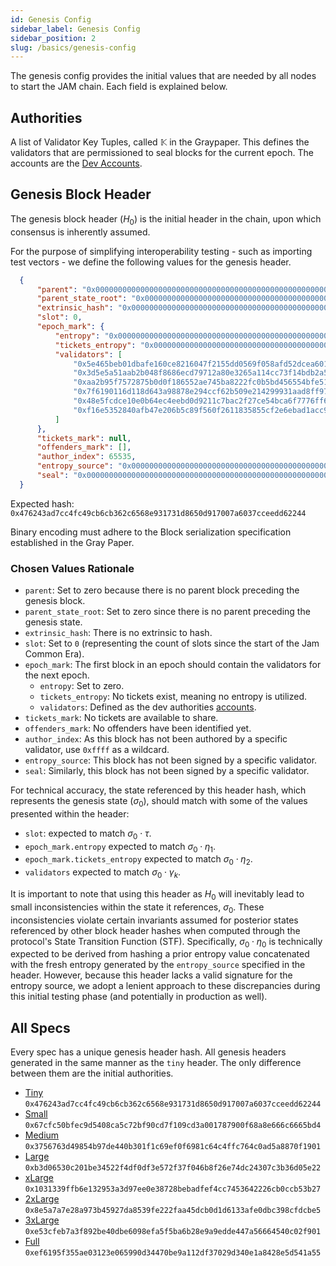 ```yaml
---
id: Genesis Config
sidebar_label: Genesis Config
sidebar_position: 2
slug: /basics/genesis-config
---
```


The genesis config provides the initial values that are needed by all nodes to start the JAM chain. Each field is explained below.

## Authorities

A list of Validator Key Tuples, called $\mathbb{K}$ in the Graypaper. This defines the validators that are permissioned to seal blocks for the current epoch. The accounts are the [Dev Accounts](../dev_accounts.md).

## Genesis Block Header

The genesis block header ($H_0$) is the initial header in the chain, upon which
consensus is inherently assumed.

For the purpose of simplifying interoperability testing - such as importing test
vectors - we define the following values for the genesis header.

```json
  {
      "parent": "0x0000000000000000000000000000000000000000000000000000000000000000",
      "parent_state_root": "0x0000000000000000000000000000000000000000000000000000000000000000",
      "extrinsic_hash": "0x0000000000000000000000000000000000000000000000000000000000000000",
      "slot": 0,
      "epoch_mark": {
          "entropy": "0x0000000000000000000000000000000000000000000000000000000000000000",
          "tickets_entropy": "0x0000000000000000000000000000000000000000000000000000000000000000",
          "validators": [
              "0x5e465beb01dbafe160ce8216047f2155dd0569f058afd52dcea601025a8d161d",
              "0x3d5e5a51aab2b048f8686ecd79712a80e3265a114cc73f14bdb2a59233fb66d0",
              "0xaa2b95f7572875b0d0f186552ae745ba8222fc0b5bd456554bfe51c68938f8bc",
              "0x7f6190116d118d643a98878e294ccf62b509e214299931aad8ff9764181a4e33",
              "0x48e5fcdce10e0b64ec4eebd0d9211c7bac2f27ce54bca6f7776ff6fee86ab3e3",
              "0xf16e5352840afb47e206b5c89f560f2611835855cf2e6ebad1acc9520a72591d"
          ]
      },
      "tickets_mark": null,
      "offenders_mark": [],
      "author_index": 65535,
      "entropy_source": "0x000000000000000000000000000000000000000000000000000000000000000000000000000000000000000000000000000000000000000000000000000000000000000000000000000000000000000000000000000000000000000000000000",
      "seal": "0x000000000000000000000000000000000000000000000000000000000000000000000000000000000000000000000000000000000000000000000000000000000000000000000000000000000000000000000000000000000000000000000000"
  }
```

Expected hash: `0x476243ad7cc4fc49cb6cb362c6568e931731d8650d917007a6037cceedd62244`

Binary encoding must adhere to the Block serialization specification established in the Gray Paper.

### Chosen Values Rationale

- `parent`: Set to zero because there is no parent block preceding the genesis block.  
- `parent_state_root`: Set to zero since there is no parent preceding the genesis state.  
- `extrinsic_hash`: There is no extrinsic to hash.
- `slot`: Set to `0` (representing the count of slots since the start of the Jam Common Era).  
- `epoch_mark`: The first block in an epoch should contain the validators for the next epoch.
  - `entropy`: Set to zero.  
  - `tickets_entropy`: No tickets exist, meaning no entropy is utilized.  
  - `validators`: Defined as the dev authorities [accounts](../dev_accounts.md).
- `tickets_mark`: No tickets are available to share.  
- `offenders_mark`: No offenders have been identified yet.  
- `author_index`: As this block has not been authored by a specific validator, use `0xffff` as a wildcard.  
- `entropy_source`: This block has not been signed by a specific validator.  
- `seal`: Similarly, this block has not been signed by a specific validator.  

For technical accuracy, the state referenced by this header hash, which
represents the genesis state ($σ_0$), should match with some of the values
presented within the header:
- `slot`: expected to match $\sigma_0 \cdot \tau$.
- `epoch_mark.entropy` expected to match $\sigma_0 \cdot \eta_1$.
- `epoch_mark.tickets_entropy` expected to match $\sigma_0 \cdot \eta_2$.
- `validators` expected to match $\sigma_0 \cdot \gamma_k$.

It is important to note that using this header as $H_0$ will inevitably
lead to small inconsistencies within the state it references, $\sigma_0$. These
inconsistencies violate certain invariants assumed for posterior states
referenced by other block header hashes when computed through the protocol's
State Transition Function (STF). Specifically, $\sigma_0 \cdot \eta_0$ is technically
expected to be derived from hashing a prior entropy value concatenated with
the fresh entropy generated by the `entropy_source` specified in the header.
However, because this header lacks a valid signature for the entropy source,
we adopt a lenient approach to these discrepancies during this initial testing
phase (and potentially in production as well).

## All Specs

Every spec has a unique genesis header hash. All genesis headers  generated in the same manner as
the `tiny` header. The only difference between them are the initial authorities.

- [Tiny](../chain-spec/tiny.md) `0x476243ad7cc4fc49cb6cb362c6568e931731d8650d917007a6037cceedd62244`
- [Small](../chain-spec/small.md) `0x67cfc50bfec9d5408ca5c72bf90cd7f109cd3a001787900f68a8e666c6665bd4`
- [Medium](../chain-spec/medium.md) `0x3756763d49854b97de440b301f1c69ef0f6981c64c4ffc764c0ad5a8870f1901`
- [Large](../chain-spec/large.md) `0xb3d06530c201be34522f4df0df3e572f37f046b8f26e74dc24307c3b36d05e22`
- [xLarge](../chain-spec/xlarge.md) `0x1031339ffb6e132953a3d97ee0e38728bebadfef4cc7453642226cb0ccb53b27`
- [2xLarge](../chain-spec/2xlarge.md) `0x8e5a7a7e28a973b45927da8539fe222faa45dcb0d1d6133afe0dbc398cfdcbe5`
- [3xLarge](../chain-spec/3xlarge.md) `0xe53cfeb7a3f892be40dbe6098efa5f5ba6b28e9a9edde447a56664540c02f901`
- [Full](../chain-spec/toaster.md) `0xef6195f355ae03123e065990d34470be9a112df37029d340e1a8428e5d541a55`
